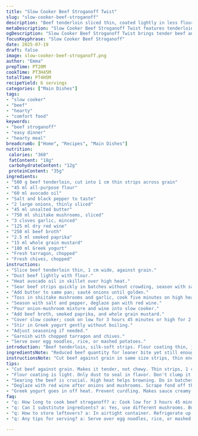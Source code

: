 ```yaml
---
title: "Slow Cooker Beef Stroganoff Twist"
slug: "slow-cooker-beef-stroganoff"
description: "Beef tenderloin sliced thin, coated lightly in less flour, caramelized crisp in oil. Onions and shiitake mushrooms seared buttery, garlic joins the party. Red cooking wine deglazes the pan, pouring rich, deep flavor into the slow cooker along with broth and spices. Dijon gives a sharp tang, smoked paprika swapped for sweet to shift depth. Greek yogurt replaces plain for creaminess with punch. Fresh tarragon and chives finish bright. Cook low and slow, four to five hours. Serve over noodles or rice. Comfort elevated, no rush needed."
metaDescription: "Slow Cooker Beef Stroganoff Twist features tenderloin, earthy mushrooms, and rich yogurt sauce. Comfort food elevated, slow-cooked perfection."
ogDescription: "Slow Cooker Beef Stroganoff Twist brings tender beef and earthy flavors together. A creamy, tangy finish awaits your taste buds."
focusKeyphrase: "Slow Cooker Beef Stroganoff"
date: 2025-07-19
draft: false
image: slow-cooker-beef-stroganoff.png
author: "Emma"
prepTime: PT20M
cookTime: PT3H45M
totalTime: PT4H5M
recipeYield: 6 servings
categories: ["Main Dishes"]
tags:
- "slow cooker"
- "beef"
- "hearty"
- "comfort food"
keywords:
- "beef stroganoff"
- "easy dinner"
- "hearty meal"
breadcrumb: ["Home", "Recipes", "Main Dishes"]
nutrition: 
 calories: "360"
 fatContent: "18g"
 carbohydrateContent: "12g"
 proteinContent: "35g"
ingredients:
- "500 g beef tenderloin, cut into 1 cm thin strips across grain"
- "45 ml all-purpose flour"
- "60 ml avocado oil"
- "Salt and black pepper to taste"
- "2 large onions, thinly sliced"
- "45 ml unsalted butter"
- "750 ml shiitake mushrooms, sliced"
- "3 cloves garlic, minced"
- "125 ml dry red wine"
- "250 ml beef broth"
- "2.5 ml smoked paprika"
- "15 ml whole grain mustard"
- "180 ml Greek yogurt"
- "Fresh tarragon, chopped"
- "Fresh chives, chopped"
instructions:
- "Slice beef tenderloin thin, 1 cm wide, against grain."
- "Dust beef lightly with flour."
- "Heat avocado oil in skillet over high heat."
- "Sear beef strips quickly in batches without crowding, season with salt and pepper, transfer to slow cooker."
- "Add butter to same pan; sauté onions until golden."
- "Toss in shiitake mushrooms and garlic, cook five minutes on high heat."
- "Season with salt and pepper, deglaze pan with red wine."
- "Pour onion-mushroom mixture and wine into slow cooker."
- "Add beef broth, smoked paprika, and whole grain mustard."
- "Cover slow cooker; cook on low for 3 hours 45 minutes or high for 2 hours, adjusting accordingly."
- "Stir in Greek yogurt gently without boiling."
- "Adjust seasoning if needed."
- "Garnish with chopped tarragon and chives."
- "Serve over egg noodles, rice, or mashed potatoes."
introduction: "Beef tenderloin, silk-soft strips. Flour coating thin, just enough to seal juices. Hot oil sizzles, strips brown bite by bite. Onions caramelize, mushrooms soak heat, garlic adds pungent punch. Red wine splashes, tang-heavy and sharp. Into the slow cooker goes this mix, slow heat draws out rich complexity. Broth and smoked paprika add warmth, whole grain mustard cuts sharp. Greek yogurt swirls in creamy, tangy finish, no boil needed. Fresh tarragon and chives chopped fine, scattered bright. No rush, four hours or more. Hearty but refined. Serve your way—noodles embrace the sauce, rice soaks secrets. Rustic comfort with a twist, old-school meets new."
ingredientsNote: "Reduced beef quantity for leaner bite yet still enough to feed six. Flour scaled back—only dusting on strips to hold sauce without bulk. Avocado oil chosen for high smoke point and neutral flavor, replacing regular vegetable oil. Shiitake mushrooms swapped for common button to wild, adding earthy depth and texture contrast. Added garlic increased to three cloves for pungency. Smoked paprika replaces plain for subtle smoky backdrop. Greek yogurt updates sour cream, bringing thicker richness and tangy complexity. Fresh tarragon introduces herbal brightness alongside classic chive garnish—both finely chopped last-minute to maintain freshness. Salt and pepper tossed in stages, adjusted after mixing yogurt to avoid curdling. Red wine and beef broth remain as liquid combo for layered flavor and tenderizing touch."
instructionsNote: "Cut beef against grain in same size strips, thin enough to cook quickly but hold texture. Flour only lightly coats to keep sauce viscous but prevent clumping. Sear beef in batches on high heat to caramelize surface; avoid overcrowding for even browning. Transfer all browned beef gently into slow cooker, avoiding burnt bits left behind to keep clean flavor base. Use residual fat and add butter for onions to soften and sweeten; wait for golden edges before mushrooms and garlic join. Cook mushrooms five minutes so moisture evaporates and flavor concentrates. Deglaze pan swiftly with red wine, scraping fond to dissolve flavor bits, then pour into slow cooker. Add liquids and spices, cover tightly; slow cook low near four hours preferred but high works faster. Stir in Greek yogurt gently off heat to stop curdling, adjust salt and pepper taste. Sprinkle fresh herbs just before serving for contrast and color. Serve warm over starch that absorbs sauce—egg noodles classic, but rice or mashed potatoes fine too."
tips:
- "Cut beef against grain. Makes it tender, not chewy. Thin strips, 1 cm. Helps even cooking. Don't rush this step. Careful measurements matter."
- "Flour coating is light. Only dust to seal in flavor. Don't clump it on. Hold sauce without making it thick. Just a hint of flour works best."
- "Searing the beef is crucial. High heat helps browning. Do in batches, avoid overcrowding. Keeps those lovely flavors. Mix them gently after cooking."
- "Deglaze with red wine after onions and mushrooms. Scrape fond off the pan. Brings deep flavor to the slow cooker. Those bits add character."
- "Greek yogurt goes in off heat. Prevent curdling. Makes sauce creamy and tangy. Adjust seasoning after mixing. This is important for balanced flavor."
faq:
- "q: How long to cook beef stroganoff? a: Cook low for 3 hours 45 minutes. High cooks faster, at 2 hours. Times vary, check tenderness."
- "q: Can I substitute ingredients? a: Yes, use different mushrooms. Button or portobello work fine. Adjust yogurt if needed. Experiment with flavors."
- "q: How to store leftovers? a: In airtight container. Refrigerate up to three days. Can freeze too. Thaw overnight, reheat gently."
- "q: Any tips for serving? a: Serve over egg noodles, rice, or mashed potatoes. Each adds texture. Sauce complements nicely. Make it your own."

---
```

